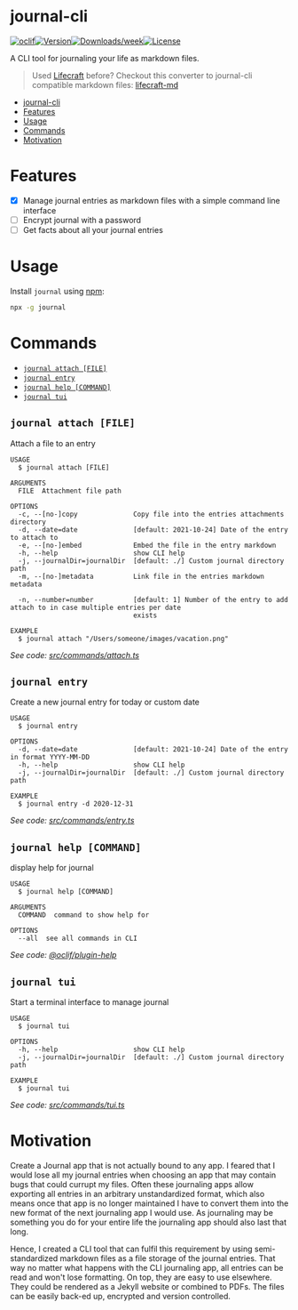 # journal-cli

[![oclif](https://img.shields.io/badge/cli-oclif-brightgreen.svg)](https://oclif.io)[![Version](https://img.shields.io/npm/v/journal-cli.svg)](https://npmjs.org/package/journal-cli)[![Downloads/week](https://img.shields.io/npm/dw/journal-cli.svg)](https://npmjs.org/package/journal-cli)[![License](https://img.shields.io/npm/l/journal-cli.svg)](https://github.com/KennethWussmann/journal-cli/blob/master/package.json)

A CLI tool for journaling your life as markdown files.

> Used [Lifecraft](https://www.lifecraft.com/) before? Checkout this converter to journal-cli compatible markdown files: [lifecraft-md](https://www.npmjs.com/package/lifecraft-md)

<!-- toc -->

- [journal-cli](#journal-cli)
- [Features](#features)
- [Usage](#usage)
- [Commands](#commands)
- [Motivation](#motivation)
<!-- tocstop -->

# Features

- [x] Manage journal entries as markdown files with a simple command line interface
- [ ] Encrypt journal with a password
- [ ] Get facts about all your journal entries

# Usage

Install `journal` using [npm](https://npmjs.org/):

```sh
npx -g journal
```

# Commands

<!-- commands -->

- [`journal attach [FILE]`](#journal-attach-file)
- [`journal entry`](#journal-entry)
- [`journal help [COMMAND]`](#journal-help-command)
- [`journal tui`](#journal-tui)

## `journal attach [FILE]`

Attach a file to an entry

```
USAGE
  $ journal attach [FILE]

ARGUMENTS
  FILE  Attachment file path

OPTIONS
  -c, --[no-]copy              Copy file into the entries attachments directory
  -d, --date=date              [default: 2021-10-24] Date of the entry to attach to
  -e, --[no-]embed             Embed the file in the entry markdown
  -h, --help                   show CLI help
  -j, --journalDir=journalDir  [default: ./] Custom journal directory path
  -m, --[no-]metadata          Link file in the entries markdown metadata

  -n, --number=number          [default: 1] Number of the entry to add attach to in case multiple entries per date
                               exists

EXAMPLE
  $ journal attach "/Users/someone/images/vacation.png"
```

_See code: [src/commands/attach.ts](https://github.com/KennethWussmann/journal-cli/blob/v0.1.0/src/commands/attach.ts)_

## `journal entry`

Create a new journal entry for today or custom date

```
USAGE
  $ journal entry

OPTIONS
  -d, --date=date              [default: 2021-10-24] Date of the entry in format YYYY-MM-DD
  -h, --help                   show CLI help
  -j, --journalDir=journalDir  [default: ./] Custom journal directory path

EXAMPLE
  $ journal entry -d 2020-12-31
```

_See code: [src/commands/entry.ts](https://github.com/KennethWussmann/journal-cli/blob/v0.1.0/src/commands/entry.ts)_

## `journal help [COMMAND]`

display help for journal

```
USAGE
  $ journal help [COMMAND]

ARGUMENTS
  COMMAND  command to show help for

OPTIONS
  --all  see all commands in CLI
```

_See code: [@oclif/plugin-help](https://github.com/oclif/plugin-help/blob/v3.2.3/src/commands/help.ts)_

## `journal tui`

Start a terminal interface to manage journal

```
USAGE
  $ journal tui

OPTIONS
  -h, --help                   show CLI help
  -j, --journalDir=journalDir  [default: ./] Custom journal directory path

EXAMPLE
  $ journal tui
```

_See code: [src/commands/tui.ts](https://github.com/KennethWussmann/journal-cli/blob/v0.1.0/src/commands/tui.ts)_

<!-- commandsstop -->

# Motivation

Create a Journal app that is not actually bound to any app.
I feared that I would lose all my journal entries when choosing an app that may contain bugs that could currupt my files.
Often these journaling apps allow exporting all entries in an arbitrary unstandardized format, which also means once that app is no longer maintained I have to convert them into the new format of the next journaling app I would use.
As journaling may be something you do for your entire life the journaling app should also last that long.

Hence, I created a CLI tool that can fulfil this requirement by using semi-standardized markdown files as a file storage of the journal entries.
That way no matter what happens with the CLI journaling app, all entries can be read and won't lose formatting. On top, they are easy to use elsewhere. They could be rendered as a Jekyll website or combined to PDFs. The files can be easily back-ed up, encrypted and version controlled.
